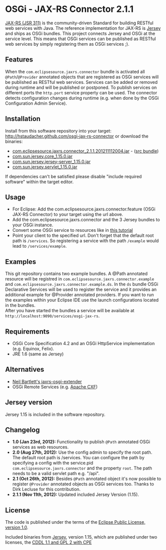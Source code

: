 OSGi - JAX-RS Connector 2.1.1
=============================

[JAX-RS (JSR 311)](http://jsr311.java.net/) is the community-driven Standard for 
building RESTful web services with Java. The reference implementation for JAX-RS is 
[Jersey](http://jersey.java.net/) and ships as OSGi bundles. This project connects 
Jersey and OSGi at the service level. This means that OSGi services can be published as 
RESTful web services by simply registering them as OSGi services ;).

Features
--------

When the `com.eclipsesource.jaxrs.connector` bundle is activated all `@Path`/`@Provider` annotated
objects that are registered as OSGi services will be published as RESTful web services.
Services can be added or removed during runtime and will be published or postponed.
To publish services on different ports the `http.port` service property can be used.
The connector detects configuration changes during runtime (e.g. when done by the 
OSGi Configuration Admin Service).  

Installation
------------

Install from this software repository into your target: http://hstaudacher.github.com/osgi-jax-rs-connector 
or download the binaries:

* [com.eclipsesource.jaxrs.connector_2.1.1.201211112004.jar](http://search.maven.org/remotecontent?filepath=com/eclipsesource/osgi-jaxrs-connector/2.1.1/osgi-jaxrs-connector-2.1.1.jar) - ([src bundle](http://search.maven.org/remotecontent?filepath=com/eclipsesource/osgi-jaxrs-connector/2.1.1/osgi-jaxrs-connector-2.1.1-sources.jar))
* [com.sun.jersey.core_1.15.0.jar](http://hstaudacher.github.com/osgi-jax-rs-connector/plugins/com.sun.jersey.core_1.15.0.jar)  
* [com.sun.jersey.jersey-server_1.15.0.jar](http://hstaudacher.github.com/osgi-jax-rs-connector/plugins/com.sun.jersey.jersey-server_1.15.0.jar)
* [com.sun.jersey.servlet_1.15.0.jar](http://hstaudacher.github.com/osgi-jax-rs-connector/plugins/com.sun.jersey.servlet_1.15.0.jar)  

If dependencies can't be satisfied please disable "include required software" within the target editor.

Usage
-----

* For Eclipse: Add the com.eclipsesource.jaxrs.connector.feature (OSGi JAX-RS Connector) to your target using the url above.
* Add the com.eclipsesource.jaxrs.connector and the 3 Jersey bundles to your OSGi instance.
* Convert some OSGi service to resources like in [this tutorial](http://jersey.java.net/nonav/documentation/latest/getting-started.html#d4e45)
* Point your client to the specified url. Don't forget that the default root path is `/services`. So registering a 
service with the path `/example` would lead to `/services/example`.  

Examples
--------
This git repository contains two example bundles. A @Path annotated resource will be registred in `com.eclipsesource.jaxrs.connector.example` 
and `com.eclipsesource.jaxrs.connector.example.ds`. In the `ds` bundle OSGi Declarative Services will be used to register
the service and it provides an additional example for @Provider annotated providers. If you want to run the examples within
your Eclipse IDE use the launch configurations located in the bundles.  
After you have started the bundles a service will be available at `http://localhost:9090/services/osgi-jax-rs`.

Requirements
------------

* OSGi Core Specification 4.2 and an OSGi HttpService implementation (e.g. Equinox, Felix).
* JRE 1.6 (same as Jersey)

Alternatives
------------

* [Neil Bartlett's jaxrs-osgi-extender](https://github.com/njbartlett/jaxrs-osgi-extender)
* OSGi Remote Services (e.g. [Apache CXF](http://cxf.apache.org/distributed-osgi-reference.html#DistributedOSGiReference-ServiceProviderpropertiesForConfiguringRESTfulJAXRSbasedendpointsandconsumers))

Jersey version
--------------

Jersey 1.15 is included in the software repository.  

Changelog
---------

* **1.0 (Jan 23rd, 2012):** Functionality to publish `@Path` annotated OSGi services as web resources.
* **2.0 (Aug 27th, 2012):** Use the config admin to specify the root path. The default root path is /services. You can configure the path by specifying a config with the service.pid `com.eclipsesource.jaxrs.connector` and the property `root`. The path needs to be a valid servlet path e.g. "/api".  
* **2.1 (Oct 26th, 2012):** Besides `@Path` annotated object it's now possible to register `@Provider` annotated objects as OSGi services too. Thanks to Dirk Lecluse for this contribution.
* **2.1.1 (Nov 11th, 2012):** Updated included Jersey Version (1.15).

License
-------

The code is published under the terms of the [Eclipse Public License, version 1.0](http://www.eclipse.org/legal/epl-v10.html).

Included binaries from [Jersey](http://jersey.java.net/), version 1.15, which are published under two licenses, the [CDDL 1.1 and GPL 2 with CPE](http://glassfish.java.net/public/CDDL+GPL_1_1.html)
